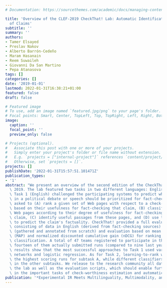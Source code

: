 ```yaml
---
# Documentation: https://sourcethemes.com/academic/docs/managing-content/

title: 'Overview of the CLEF-2019 CheckThat! Lab: Automatic Identification and Verification
  of Claims'
subtitle: ''
summary: ''
authors:
- Tamer Elsayed
- Preslav Nakov
- Alberto Barrón-Cedeño
- Maram Hasanain
- Reem Suwaileh
- Giovanni Da San Martino
- Pepa Atanasova
tags: []
categories: []
date: '2019-01-01'
lastmod: 2022-01-31T16:38:21+01:00
featured: false
draft: false

# Featured image
# To use, add an image named `featured.jpg/png` to your page's folder.
# Focal points: Smart, Center, TopLeft, Top, TopRight, Left, Right, BottomLeft, Bottom, BottomRight.
image:
  caption: ''
  focal_point: ''
  preview_only: false

# Projects (optional).
#   Associate this post with one or more of your projects.
#   Simply enter your project's folder or file name without extension.
#   E.g. `projects = ["internal-project"]` references `content/project/deep-learning/index.md`.
#   Otherwise, set `projects = []`.
projects: []
publishDate: '2022-01-31T15:57:51.101471Z'
publication_types:
- '1'
abstract: "We present an overview of the second edition of the CheckThat! Lab at CLEF\
  \ 2019. The lab featured two tasks in two different languages: English and Arabic.\
  \ Task 1 (English) challenged the participating systems to predict which claims\
  \ in a political debate or speech should be prioritized for fact-checking.  2 (Arabic)\
  \ asked to (A) rank a given set of Web pages with respect to a check-worthy claim\
  \ based on their usefulness for fact-checking that claim, (B) classify these same\
  \ Web pages according to their degree of usefulness for fact-checking the target\
  \ claim, (C) identify useful passages from these pages, and (D) use the useful pages\
  \ to predict the claim's factuality. CheckThat! provided a full evaluation framework,\
  \ consisting of data in English (derived from fact-checking sources) and Arabic\
  \ (gathered and annotated from scratch) and evaluation based on mean average precision\
  \ (MAP) and normalized discounted cumulative gain (nDCG) for ranking, and F1for\
  \ classification. A total of 47 teams registered to participate in this lab, and\
  \ fourteen of them actually submitted runs (compared to nine last year). The evaluation\
  \ results show that the most successful approaches to Task 1 used various neural\
  \ networks and logistic regression. As for Task 2, learning-to-rank was used by\
  \ the highest scoring runs for subtask A, while different classifiers were used\
  \ in the other subtasks. We release to the research community all datasets from\
  \ the lab as well as the evaluation scripts, which should enable further research\
  \ in the important tasks of check-worthiness estimation and automatic claim verification."
publication: '*Experimental IR Meets Multilinguality, Multimodality, and Interaction*'
---
```

